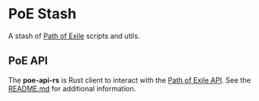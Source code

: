 # PoE Stash

A stash of [Path of Exile](https://www.pathofexile.com/) scripts and
utils.

## PoE API

The **poe-api-rs** is Rust client to interact with the
[Path of Exile API](https://www.pathofexile.com/developer/docs/api). See the
[README.md](/poe-api-rs/README.md) for additional information.
